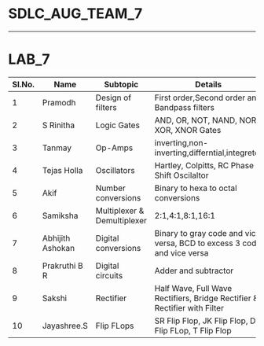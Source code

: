 # SDLC_AUG_TEAM_7
-----------------------------------------------------------------------------------------------------------------------------------------------------------------------------------

# LAB_7
Sl.No.| Name| Subtopic| Details|
------|-----|---------|--------|
1|Pramodh|Design of filters|First order,Second order and Bandpass filters|
2|S Rinitha|Logic Gates|AND, OR, NOT, NAND, NOR, XOR, XNOR Gates|
3|Tanmay|Op-Amps|inverting,non-inverting,differntial,integretor|
4|Tejas Holla| Oscillators| Hartley, Colpitts, RC Phase Shift Oscilaltor| 
5|Akif | Number conversions| Binary to hexa to octal conversions|
6|Samiksha | Multiplexer & Demultiplexer| 2:1,4:1,8:1,16:1|
7|Abhijith Ashokan | Digital conversions| Binary to gray code and vice versa, BCD to excess 3 code and vice versa|
8|Prakruthi B R  |Digital circuits| Adder and subtractor  
9|Sakshi |Rectifier| Half Wave, Full Wave Rectifiers, Bridge Rectifier & Rectifier with Filter|
10|Jayashree.S | Flip FLops | SR Flip Flop, JK Flip Flop, D Flip FLop, T Flip Flop |
